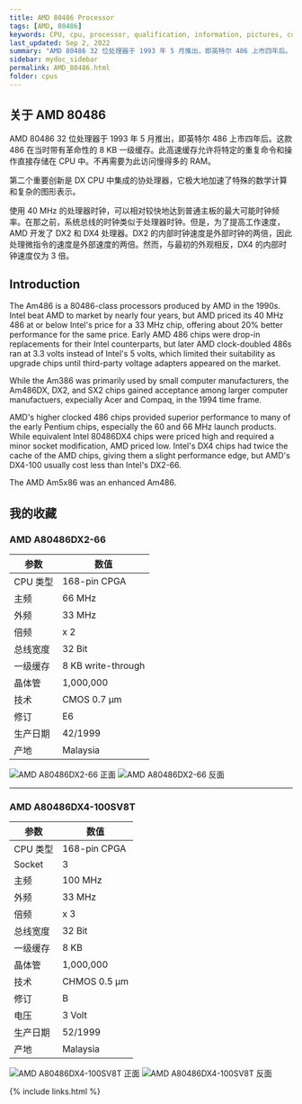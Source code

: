 ```yaml
---
title: AMD 80486 Processor
tags: [AMD, 80486]
keywords: CPU, cpu, processor, qualification, information, pictures, core, frequency, chip packaging, packaging, cpu info, x86, collection, amd, cyrix, harris, ibm, idt, iit, intel, motorola, nec, sgs, sgs-thomson, siemens, ST, signetics, mhs, ti, texas instruments, ulsi, umc, weitek, zilog, 808x, 8085, 8088, 8086, 80188, 80186, 80286, 286, 80386, 386, i386, Am386, 386sx, 386dx, 486, i486, 586, 486sx, 486dx, overdrive, 487, pentium, 586, 5x86, 386dlc, 386slc, 486dx2, mmx, ppro, pentium-pro, pro, athlon, duron, z80, dirk oppelt, dirk, oppelt, engineering, sample, samples
last_updated: Sep 2, 2022
summary: "AMD 80486 32 位处理器于 1993 年 5 月推出，即英特尔 486 上市四年后。"
sidebar: mydoc_sidebar
permalink: AMD_80486.html
folder: cpus
---
```


## 关于 AMD 80486

AMD 80486 32 位处理器于 1993 年 5 月推出，即英特尔 486 上市四年后。这款 486 在当时带有革命性的 8 KB 一级缓存。此高速缓存允许将特定的重复命令和操作直接存储在 CPU 中。不再需要为此访问慢得多的 RAM。

第二个重要创新是 DX CPU 中集成的协处理器，它极大地加速了特殊的数学计算和复杂的图形表示。

使用 40 MHz 的处理器时钟，可以相对较快地达到普通主板的最大可能时钟频率。在那之前，系统总线的时钟类似于处理器时钟。但是，为了提高工作速度，AMD 开发了 DX2 和 DX4 处理器。DX2 的内部时钟速度是外部时钟的两倍，因此处理微指令的速度是外部速度的两倍。然而，与最初的外观相反，DX4 的内部时钟速度仅为 3 倍。

## Introduction

The Am486 is a 80486-class processors produced by AMD in the 1990s. Intel beat AMD to market by nearly four years, but AMD priced its 40 MHz 486 at or below Intel's price for a 33 MHz chip, offering about 20% better performance for the same price. Early AMD 486 chips were drop-in replacements for their Intel counterparts, but later AMD clock-doubled 486s ran at 3.3 volts instead of Intel's 5 volts, which limited their suitability as upgrade chips until third-party voltage adapters appeared on the market.
 
While the Am386 was primarily used by small computer manufacturers, the Am486DX, DX2, and SX2 chips gained acceptance among larger computer manufactuers, expecially Acer and Compaq, in the 1994 time frame.
 
AMD's higher clocked 486 chips provided superior performance to many of the early Pentium chips, especially the 60 and 66 MHz launch products. While equivalent Intel 80486DX4 chips were priced high and required a minor socket modification, AMD priced low. Intel's DX4 chips had twice the cache of the AMD chips, giving them a slight performance edge, but AMD's DX4-100 usually cost less than Intel's DX2-66.
 
The AMD Am5x86 was an enhanced Am486.

## 我的收藏

### AMD A80486DX2-66

| 参数 | 数值 |
| ------ | ------ |
| CPU 类型 | 168-pin CPGA |
| 主频 | 66 MHz |
| 外频 | 33 MHz |
| 倍频 | x 2 |
| 总线宽度 | 32 Bit |
| 一级缓存 | 8 KB write-through |
| 晶体管 | 1,000,000 |
| 技术 | CMOS 0.7 µm |
| 修订 | E6 |
| 生产日期 | 42/1999 |
| 产地 | Malaysia |

![AMD A80486DX2-66 正面](/images/cpus/AMD/AMD_A80486DX2-66_1.jpg)
![AMD A80486DX2-66 反面](/images/cpus/AMD/AMD_A80486DX2-66_2.jpg)

---------

### AMD A80486DX4-100SV8T

| 参数 | 数值 |
| ------ | ------ |
| CPU 类型 | 168-pin CPGA |
| Socket | 3 |
| 主频 | 100 MHz |
| 外频 | 33 MHz |
| 倍频 | x 3 |
| 总线宽度 | 32 Bit |
| 一级缓存 | 8 KB |
| 晶体管 | 1,000,000 |
| 技术 | CHMOS 0.5 µm |
| 修订 | B |
| 电压 | 3 Volt |
| 生产日期 | 52/1999 |
| 产地 | Malaysia |

![AMD A80486DX4-100SV8T 正面](/images/cpus/AMD/AMD_A80486DX4-100SV8T_1.jpg)
![AMD A80486DX4-100SV8T 反面](/images/cpus/AMD/AMD_A80486DX4-100SV8T_2.jpg)

{% include links.html %}
